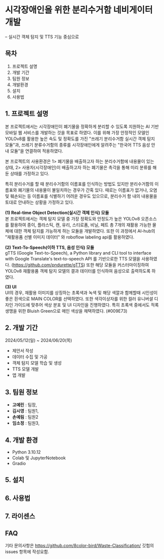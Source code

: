 # 시각장애인을 위한 분리수거함 네비게이터 개발
– 실시간 객체 탐지 및 TTS 기능 중심으로

## 목차
1. 프로젝트 설명
2. 개발 기간
3. 팀원 정보
4. 개발환경
5. 설치
6. 사용법

## 1. 프로젝트 설명
본 프로젝트에서는 시각장애인이 폐기물을 정확하게 분리할 수 있도록 지원하는 AI 기반 모바일 웹 서비스를 개발하는 것을 목표로 하였다.
이를 위해 가장 안정적인 모델인 YOLOv8를 활용한 높은 속도 및 정확도를 가진 "쓰레기 분리수거함 실시간 객체 탐지 모듈"과, 쓰레기 분류수거함의 종류를 시각장애인에게 알려주는 "한국어 TTS 음성 안내 모듈"을 연결하여 적용하였다.

본 프로젝트의 사용환경은 1> 폐기물을 배출하고자 하는 분리수거함에 내용물이 있는 상태, 2> 사용자(시각장애인)이 배출하고자 하는 폐기물은 촉각을 통해 미리 분류를 해둔 상태를 가정하고 있다.

특히 분리수거를 할 때 분리수거함의 이름표를 인식하는 방법도 있지만 분리수거함의 이름표와 폐기물의 내용물이 불일치하는 경우가 간혹 있다. 때로는 이름표가 없거나, 오염 및 훼손되는 등 이름표를 식별하기 어려운 경우도 있으므로, 분리수거 함 내의 내용물을 토대로 안내하는 상황을 가정하고 있다.

**(1) Real-time Object Detection(실시간 객체 인식) 모듈**<br/>
본 프로젝트에서는 객체 탐지 모델 중 가장 정확도와 안정도가 높은 YOLOv8 오픈소스를 활용하여 종이, 플라스틱, 캔, 유리, 스티로폼, 비닐, 페트 총 7개의 재활용 가능한 물체에 대한 객체 탐지를 가능하게 하는 모듈을 개발하였다. 또한 이 과정에서 AI-hub의 "재활용품 선별 이미지 데이터" 와 roboflow labeling api를 활용하였다. 

**(2) Text-To-Speech(이하 TTS, 음성 인식) 모듈**<br/>
gTTS (Google Text-to-Speech), a Python library and CLI tool to interface with Google Translate's text-to-speech API 를 기반으로한 TTS 모델을 사용하였다.
(https://github.com/pndurette/gTTS) 또한 해당 모듈을 커스터마이징하여 YOLOv8 재활용품 객체 탐지 모델의 결과 데이터를 인식하여 음성으로 출력하도록 하였다.

**(3) UI**<br/>
UI의 경우, 재활용 이미지를 상징하는 초록색과 녹색 및 해당 색깔과 함께할때 시인성이 좋은 흰색으로 MAIN COLOR를 선택하였다.
또한 색각이상자를 위한 컬러 유니버셜 디자인 가이드에 맞추어 색상 분포 및 UI 디자인을 진행하였다. 특히 초록색 중에서도 적록생맹을 위한 Bluish Green으로 메인 색상을 채택하였다. (#009E73)

## 2. 개발 기간
2024/05/12(일) ~ 2024/06/20(목)
- 제안서 작성
- 데이터 수집 및 가공
- 객체 탐지 모델 학습 및 생성
- TTS 모델 개발
- 앱 개발

## 3. 팀원 정보
- **고예린** : 팀장,
- **김시영** : 팀원1, 
- **손예림** : 팀원2
- **임소정** : 팀원3, 

## 4. 개발 환경
- Python 3.10.12
- Colab 및 JupyterNotebook
- Gradio

## 5. 설치

## 6. 사용법

## 7. 라이센스

## 

## FAQ
기타 문의사항은 https://github.com/8color-bird/Waste-Classification/ 깃헙의 issues 항목에 작성요함.
